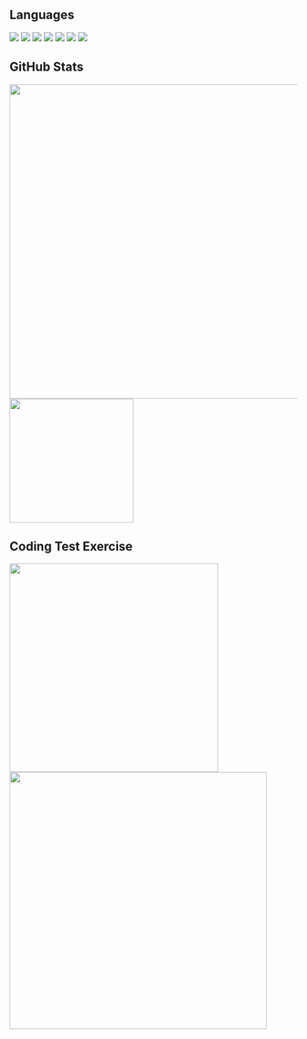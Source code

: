 <h2>
  Languages
</h2>
<div>
  <img src="https://img.shields.io/badge/C-ab0d0d?style=flat-square&logo=C&logoColor=white"/>
  <img src="https://img.shields.io/badge/C++-ca1414?style=flat-square&logo=c%2B%2B&logoColor=white"/>
  <img src="https://img.shields.io/badge/JavaScript-F7DF1E?style=flat-square&logo=JavaScript&logoColor=black"/>
  <img src="https://img.shields.io/badge/Java-25d807?style=flat-square&logo=JAVA&logoColor=black"/>
  <img src="https://img.shields.io/badge/Android-21b508?style=flat-square&logo=Android&logoColor=white"/>
  <img src="https://img.shields.io/badge/HTML5-1572B6?style=flat-square&logo=HTML5&logoColor=white"/>
  <img src="https://img.shields.io/badge/CSS3-125e95?style=flat-square&logo=CSS3&logoColor=white"/>
  <br>
</div>

<h2> 
  GitHub Stats
</h2>
<div>
  <img src="https://github-readme-stats.vercel.app/api?username=kakaopanda&show_icons=true&theme=github_dark" width="550px">
  <img src="https://github-readme-stats.vercel.app/api/top-langs/?username=kakaopanda&exclude_repo=CapstoneDesign&count_private=true&langs_count=4&theme=github_dark" height="217px">
</div>

<h2>
  Coding Test Exercise
</h2>
<div>
  <img src="http://mazassumnida.wtf/api/v2/generate_badge?boj=kakaopanda" width="365px">
  <img src="http://github-readme-streak-stats.herokuapp.com?user=kakaopanda&border=00000035" width="450px">
<div>
